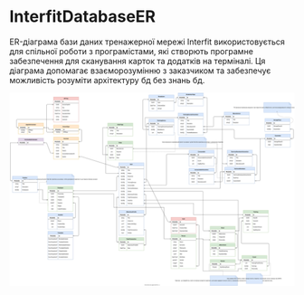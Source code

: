 # InterfitDatabaseER
ER-діаграма бази даних тренажерної мережі Interfit використовується для спільної роботи з програмістами, які створють програмне забезпечення для сканування карток та додатків на терміналі. Ця діаграма допомагає взаєморозумінню з заказчиком та забезпечує можливість розуміти архітектуру бд без знань бд.

![ER Diagram](https://github.com/Optimvfx/InterfitDatabaseER/raw/main/InterfitDatabase.svg)
